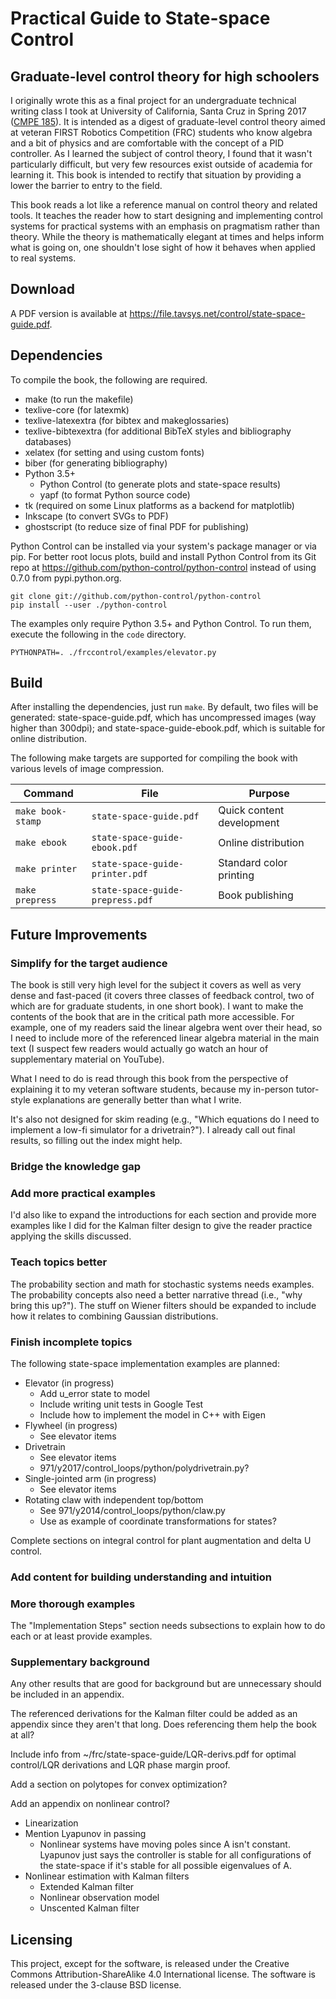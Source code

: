 # Practical Guide to State-space Control
## Graduate-level control theory for high schoolers

I originally wrote this as a final project for an undergraduate technical
writing class I took at University of California, Santa Cruz in Spring 2017
([CMPE 185](https://cmpe185-spring17-01.courses.soe.ucsc.edu/)). It is intended
as a digest of graduate-level control theory aimed at veteran FIRST Robotics
Competition (FRC) students who know algebra and a bit of physics and are
comfortable with the concept of a PID controller. As I learned the subject of
control theory, I found that it wasn't particularly difficult, but very few
resources exist outside of academia for learning it. This book is intended to
rectify that situation by providing a lower the barrier to entry to the field.

This book reads a lot like a reference manual on control theory and related
tools. It teaches the reader how to start designing and implementing control
systems for practical systems with an emphasis on pragmatism rather than theory.
While the theory is mathematically elegant at times and helps inform what is
going on, one shouldn't lose sight of how it behaves when applied to real
systems.

## Download

A PDF version is available at
https://file.tavsys.net/control/state-space-guide.pdf.

## Dependencies

To compile the book, the following are required.

* make (to run the makefile)
* texlive-core (for latexmk)
* texlive-latexextra (for bibtex and makeglossaries)
* texlive-bibtexextra (for additional BibTeX styles and bibliography databases)
* xelatex (for setting and using custom fonts)
* biber (for generating bibliography)
* Python 3.5+
  * Python Control (to generate plots and state-space results)
  * yapf (to format Python source code)
* tk (required on some Linux platforms as a backend for matplotlib)
* Inkscape (to convert SVGs to PDF)
* ghostscript (to reduce size of final PDF for publishing)

Python Control can be installed via your system's package manager or via pip.
For better root locus plots, build and install Python Control from its Git repo
at https://github.com/python-control/python-control instead of using 0.7.0 from
pypi.python.org.

```
git clone git://github.com/python-control/python-control
pip install --user ./python-control
```

The examples only require Python 3.5+ and Python Control. To run them, execute
the following in the `code` directory.

```
PYTHONPATH=. ./frccontrol/examples/elevator.py
```

## Build

After installing the dependencies, just run `make`. By default, two files will
be generated: state-space-guide.pdf, which has uncompressed images (way higher
than 300dpi); and state-space-guide-ebook.pdf, which is suitable for online
distribution.

The following make targets are supported for compiling the book with various
levels of image compression.

|Command          |File                            |Purpose                  |
|-----------------|--------------------------------|-------------------------|
|`make book-stamp`|`state-space-guide.pdf`         |Quick content development|
|`make ebook`     |`state-space-guide-ebook.pdf`   |Online distribution      |
|`make printer`   |`state-space-guide-printer.pdf` |Standard color printing  |
|`make prepress`  |`state-space-guide-prepress.pdf`|Book publishing          |

## Future Improvements

### Simplify for the target audience

The book is still very high level for the subject it covers as well as very
dense and fast-paced (it covers three classes of feedback control, two of which
are for graduate students, in one short book). I want to make the contents of
the book that are in the critical path more accessible. For example, one of my
readers said the linear algebra went over their head, so I need to include more
of the referenced linear algebra material in the main text (I suspect few
readers would actually go watch an hour of supplementary material on YouTube).

What I need to do is read through this book from the perspective of explaining
it to my veteran software students, because my in-person tutor-style
explanations are generally better than what I write.

It's also not designed for skim reading (e.g., "Which equations do I need to
implement a low-fi simulator for a drivetrain?"). I already call out final
results, so filling out the index might help.

### Bridge the knowledge gap

### Add more practical examples

I'd also like to expand the introductions for each section and provide more
examples like I did for the Kalman filter design to give the reader practice
applying the skills discussed.

### Teach topics better

The probability section and math for stochastic systems needs examples. The
probability concepts also need a better narrative thread (i.e., "why bring this
up?"). The stuff on Wiener filters should be expanded to include how it relates
to combining Gaussian distributions.

### Finish incomplete topics

The following state-space implementation examples are planned:

* Elevator (in progress)
  * Add u_error state to model
  * Include writing unit tests in Google Test
  * Include how to implement the model in C++ with Eigen
* Flywheel (in progress)
  * See elevator items
* Drivetrain
  * See elevator items
  * 971/y2017/control_loops/python/polydrivetrain.py?
* Single-jointed arm (in progress)
  * See elevator items
* Rotating claw with independent top/bottom
  * See 971/y2014/control_loops/python/claw.py
  * Use as example of coordinate transformations for states?

Complete sections on integral control for plant augmentation and delta U
control.

### Add content for building understanding and intuition

### More thorough examples

The "Implementation Steps" section needs subsections to explain how to do each
or at least provide examples.

### Supplementary background

Any other results that are good for background but are unnecessary should be
included in an appendix.

The referenced derivations for the Kalman filter could be added as an appendix
since they aren't that long. Does referencing them help the book at all?

Include info from ~/frc/state-space-guide/LQR-derivs.pdf for optimal control/LQR
derivations and LQR phase margin proof.

Add a section on polytopes for convex optimization?

Add an appendix on nonlinear control?
* Linearization
* Mention Lyapunov in passing
  * Nonlinear systems have moving poles since A isn't constant. Lyapunov just
    says the controller is stable for all configurations of the state-space if
    it's stable for all possible eigenvalues of A.
* Nonlinear estimation with Kalman filters
  * Extended Kalman filter
  * Nonlinear observation model
  * Unscented Kalman filter

## Licensing

This project, except for the software, is released under the Creative Commons
Attribution-ShareAlike 4.0 International license. The software is released under
the 3-clause BSD license.
